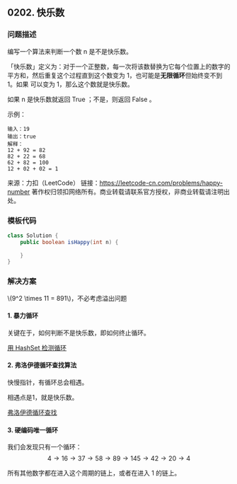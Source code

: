 <script src="https://cdn.bootcss.com/mathjax/2.7.7/MathJax.js?config=TeX-AMS-MML_HTMLorMML"></script>

## 0202. 快乐数

### 问题描述

编写一个算法来判断一个数 n 是不是快乐数。

「快乐数」定义为：对于一个正整数，每一次将该数替换为它每个位置上的数字的平方和，然后重复这个过程直到这个数变为 1，也可能是**无限循环**但始终变不到 1。如果 可以变为  1，那么这个数就是快乐数。

如果 n 是快乐数就返回 True ；不是，则返回 False 。

 

示例：

```
输入：19
输出：true
解释：
12 + 92 = 82
82 + 22 = 68
62 + 82 = 100
12 + 02 + 02 = 1
```

来源：力扣（LeetCode）
链接：https://leetcode-cn.com/problems/happy-number
著作权归领扣网络所有。商业转载请联系官方授权，非商业转载请注明出处。

### 模板代码

``` java
class Solution {
    public boolean isHappy(int n) {
        
    }
}
```

### 解决方案

\\(9^2 \times 11 = 891\\)，不必考虑溢出问题 

#### 1. 暴力循环

关键在于，如何判断不是快乐数，即如何终止循环。

[用 HashSet 检测循环](qu0202/solu1/Solution.java)


#### 2. 弗洛伊德循环查找算法

快慢指针，有循环总会相遇。

相遇点是1，就是快乐数。

[弗洛伊德循环查找](qu0202/solu2/Solution.java)


#### 3. 硬编码唯一循环

我们会发现只有一个循环：
$$
4 \rightarrow 16 \rightarrow 37 \rightarrow 58 \rightarrow 89 \rightarrow 145 \rightarrow 42 \rightarrow 20 \rightarrow 4
$$

所有其他数字都在进入这个周期的链上，或者在进入 1 的链上。

